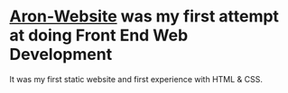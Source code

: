 # [Aron-Website](http://gröibschi.ch) was my first attempt at doing Front End Web Development
It was my first static website and first experience with HTML & CSS.
